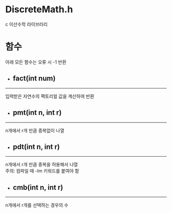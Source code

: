 # DiscreteMath.h
c 이산수학 라이브러리

# 함수
아래 모든 함수는 오류 시 -1 반환
* ## fact(int num)
-------------
입력받은 자연수의 팩토리얼 값을 계산하여 반환
* ## pmt(int n, int r)
-------------
n개에서 r개 만큼 중복없이 나열
* ## pdt(int n, int r)
-------------
n개에서 r개 만큼 중복을 허용해서 나열   
주의: 컴파일 때 -lm 키워드를 붙여야 함
* ## cmb(int n, int r)
-------------
n개에서 r개를 선택하는 경우의 수 
